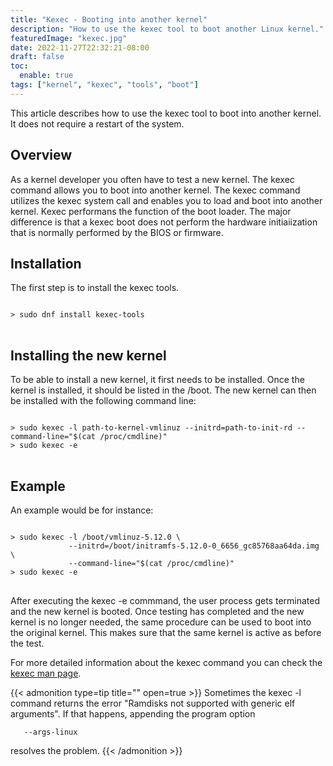 ```yaml
---
title: "Kexec - Booting into another kernel"
description: "How to use the kexec tool to boot another Linux kernel."
featuredImage: "kexec.jpg"
date: 2022-11-27T22:32:21-08:00
draft: false
toc:
  enable: true
tags: ["kernel", "kexec", "tools", "boot"]
---
```


This article describes how to use the kexec tool to boot into another kernel.
It does not require a restart of the system.
<!--more-->

## Overview
As a kernel developer you often have to test a new kernel. The kexec command allows you to boot into
another kernel.  The kexec command utilizes the kexec system call and enables you to load and boot into another kernel.
Kexec performans the function of the boot loader. The major difference is that a kexec boot does not
perform the hardware initiaiization that is normally performed by the BIOS or firmware.

## Installation

The first step is to install the kexec tools.

<pre class="command-line language-bash" data-user="root" data-host="localhost">
<code>
> sudo dnf install kexec-tools
</code>
</pre>

## Installing the new kernel
To be able to install a new kernel, it first needs to be installed. Once the kernel is installed, it
should be listed in the /boot. The new kernel can then be installed with the following command line:

<pre class="command-line language-bash" data-user="root" data-host="localhost">
<code>
> sudo kexec -l path-to-kernel-vmlinuz --initrd=path-to-init-rd --command-line="$(cat /proc/cmdline)"
> sudo kexec -e
</code>
</pre>

## Example
An example would be for instance:

<pre class="command-line language-bash" data-user="root" data-host="localhost">
<code>
> sudo kexec -l /boot/vmlinuz-5.12.0 \
             --initrd=/boot/initramfs-5.12.0-0_6656_gc85768aa64da.img \
             --command-line="$(cat /proc/cmdline)"
> sudo kexec -e
</code>
</pre>

After executing the kexec -e commmand, the user process gets terminated and the new kernel is booted. Once testing
has completed and the new kernel is no longer needed, the same procedure can be used to boot into the original kernel. This
makes sure that the same kernel is active as before the test.

For more detailed information about the kexec command you can check the [kexec man page](https://man7.org/linux/man-pages/man8/kexec.8.html).

{{< admonition type=tip title="" open=true >}}
Sometimes the kexec -l command returns the error "Ramdisks not supported with generic elf arguments".
If that happens, appending the program option
```shell
   --args-linux
```
resolves the problem.
{{< /admonition >}}
